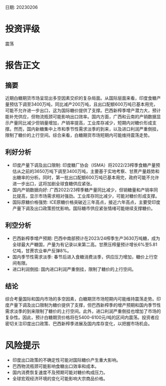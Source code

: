 
日期: 20230206

# 投资评级

震荡

# 报告正文

## 摘要

近期白糖期货市场呈现出多空因素交织的复杂局面。从国际层面来看，印度食糖产量预估下调至3400万吨，同比减产200万吨，且出口配额600万吨已基本用完，可能不允许进一步出口，这为国际糖价提供了支撑。巴西新榨季增产潜力大，预计能补充供应，但物流瓶颈可能影响出口效率。国内方面，广西和云南的产销数据显示产量同比减少但销量增加，产销率提高，工业库存减少，短期内对糖价形成支撑。然而，国内新糖集中上市和季节性需求淡季的到来，以及进口利润严重倒挂，限制了糖价的上行空间。综合来看，白糖期货市场短期内可能维持震荡走势。

## 利好分析

* 印度产量下调及出口限制: 印度糖厂协会（ISMA）将2022/23榨季食糖产量预估从之前的3650万吨下调至3400万吨，主要基于实地考察、甘蔗产量趋势和出糖率的分析。同时，第一批出口配额600万吨已基本用完，政府可能不允许进一步出口，这将加剧全球食糖供应紧张。
* 国内产销数据向好: 广西2022/23榨季糖产量同比减少，但销糖量和产销率同比提高，显示市场需求相对强劲。工业库存同比减少，可能对糖价形成支撑。
* 国际原糖价格强势: ICE原糖价格突破近三年高点，接近六年高点，主要受印度产量下调及出口政策担忧影响。国际糖市供应紧张情绪可能继续支撑糖价。

## 利空分析

* 巴西新榨季增产预期: 巴西中南部预计在2023/24榨季生产3630万吨糖，成为全球最大产糖国，产量为有记录以来第二高。甘蔗压榨量预计增长6%至5.81亿吨，甘蔗农业单产反弹8%。
* 国内季节性需求淡季: 春节后进入食糖消费淡季，供应压力增加，糖价上行空间有限。
* 进口利润倒挂: 国内进口利润严重倒挂，限制了糖价的上行空间。

## 结论

综合考量国际和国内市场的多空因素，白糖期货市场短期内可能维持震荡走势。印度产量下调及出口限制为糖价提供了支撑，但巴西新榨季的增产预期和国内季节性需求淡季的到来限制了糖价的上行空间。此外，进口利润严重倒挂也增加了市场的复杂性。因此，预计白糖期货价格将在5400-6100元/吨的区间内震荡。投资者应密切关注印度出口政策、巴西新榨季进展及国内库存变化，以把握市场机会。

# 风险提示

* 印度出口政策的不确定性可能对国际糖价产生重大影响。
* 巴西物流瓶颈可能影响食糖出口效率和成本。
* 国内消费恢复速度不及预期可能对糖价构成压力。
* 全球宏观经济环境的变化可能影响大宗商品价格。
